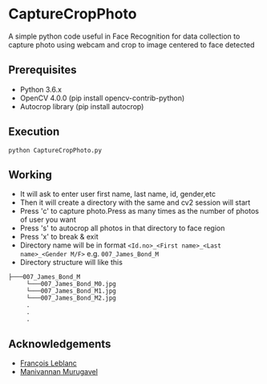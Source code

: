 # CaptureCropPhoto

A simple python code useful in Face Recognition for data collection to capture photo using webcam and crop to image centered to face detected

## Prerequisites

- Python 3.6.x
- OpenCV 4.0.0 (pip install opencv-contrib-python) 
- Autocrop library (pip install autocrop)

## Execution

`python CaptureCropPhoto.py`

## Working

- It will ask to enter user first name, last name, id, gender,etc
- Then it will create a directory with the same and cv2 session will start
- Press 'c' to capture photo.Press as many times as the number of photos of user you want
- Press 's' to autocrop all photos in that directory to face region
- Press 'x' to break & exit
- Directory name will be in format
  `<Id.no>_<First name>_<Last name>_<Gender M/F>`
  e.g. `007_James_Bond_M`
- Directory structure will like this
 
 ```
 ├───007_James_Bond_M
      └───007_James_Bond_M0.jpg
      └───007_James_Bond_M1.jpg
      └───007_James_Bond_M2.jpg
      .
      .
      .
```

## Acknowledgements
- [François Leblanc](https://medium.com/@manivannan_data/keyboard-control-for-save-image-and-destroywindow-in-opencv-335c084fe742)
- [Manivannan Murugavel](https://github.com/leblancfg/autocrop)


